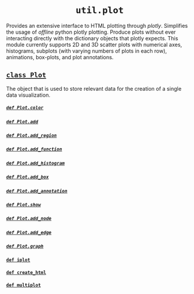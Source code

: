 <h1 align="center"><code>util.plot</code></h1>

Provides an extensive interface to HTML plotting through *plotly*. Simplifies the usage of *offline* python plotly plotting. Produce plots without ever interacting directly with the dictionary objects that plotly expects. This module currently supports 2D and 3D scatter plots with numerical axes, histograms, subplots (with varying numbers of plots in each row), animations, box-plots, and plot annotations.

## [`class Plot`](plot.py#L163)

The object that is used to store relevant data for the creation of a single data visualization.

##### [`def Plot.color`](plot.py#L410)

##### [`def Plot.add`](plot.py#L717)

##### [`def Plot.add_region`](plot.py#L469)

##### [`def Plot.add_function`](plot.py#L517)

##### [`def Plot.add_histogram`](plot.py#L604)

##### [`def Plot.add_box`](plot.py#L674)

##### [`def Plot.add_annotation`](plot.py#L939)

##### [`def Plot.show`](plot.py#L1038)

##### [`def Plot.add_node`](plot.py#L1288)

##### [`def Plot.add_edge`](plot.py#L1321)

##### [`def Plot.graph`](plot.py#L1268)

#### [`def iplot`](plot.py#1362)

#### [`def create_html`](plot.py#1384)

#### [`def multiplot`](plot.py#1478)
